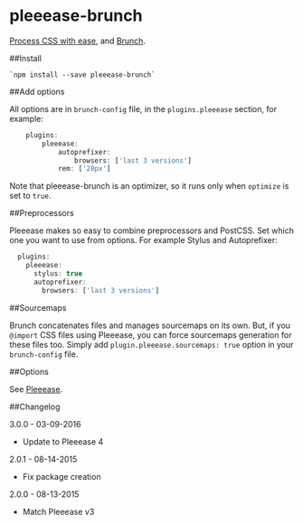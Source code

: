 pleeease-brunch
===============

[Process CSS with ease](https://github.com/iamvdo/pleeease), and [Brunch](https://github.com/brunch/brunch).

##Install

	`npm install --save pleeease-brunch`

##Add options

All options are in `brunch-config` file, in the `plugins.pleeease` section, for example:

```javascript
	plugins:
		pleeease:
			autoprefixer:
				browsers: ['last 3 versions']
			rem: ['20px']
```

Note that pleeease-brunch is an optimizer, so it runs only when `optimize` is set to `true`.

##Preprocessors

Pleeease makes so easy to combine preprocessors and PostCSS. Set which one you want to use from options. For example Stylus and Autoprefixer:

```javascript
  plugins:
    pleeease:
      stylus: true
      autoprefixer:
        browsers: ['last 3 versions']
```

##Sourcemaps

Brunch concatenates files and manages sourcemaps on its own. But, if you `@import` CSS files using Pleeease, you can force sourcemaps generation for these files too. Simply add `plugin.pleeease.sourcemaps: true` option in your `brunch-config` file.

##Options

See [Pleeease](http://pleeease.io/docs/#features).

##Changelog

3.0.0 - 03-09-2016
- Update to Pleeease 4

2.0.1 - 08-14-2015
- Fix package creation

2.0.0 - 08-13-2015
- Match Pleeease v3